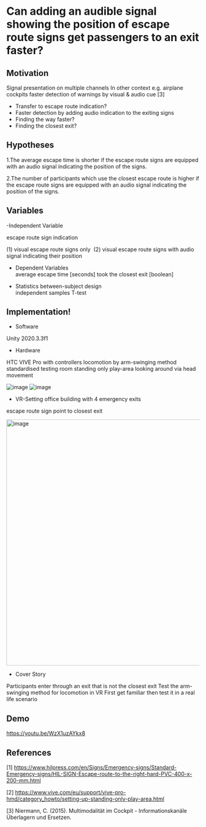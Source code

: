 # Can adding an audible signal showing the position of escape route signs get passengers to an exit faster? 


## Motivation

Signal presentation on multiple channels
In other context e.g. airplane cockpits faster detection of warnings by visual & audio cue [3]

- Transfer to escape route indication?
- Faster detection by adding audio indication to the exiting signs
- Finding the way faster?
- Finding the closest exit?


##  Hypotheses
1.The average escape time is shorter if the escape route signs are equipped with an audio signal indicating the position of the signs.

2.The number of participants which use the closest escape route is higher if the escape route signs are equipped with an audio signal indicating the position of the signs.


##  Variables
-Independent Variable	

escape route sign indication

(1) visual escape route signs only 
(2) visual escape route signs with audio signal indicating their position

- Dependent Variables  
average escape time [seconds]
took the closest exit [boolean]

- Statistics
between-subject design  
independent samples T-test

## Implementation!
- Software

Unity 2020.3.3f1

- Hardware

HTC VIVE Pro with controllers
locomotion by arm-swinging method
standardised testing room
standing only play-area
looking around via head movement

![image](https://github.com/RuanLinya/Escape-Route/assets/133128176/6e315dc2-9c98-4842-bd89-5330f683abe0)
![image](https://github.com/RuanLinya/Escape-Route/assets/133128176/50ba5aed-5dd2-435d-81ef-c65bf8136dba)

- VR-Setting
office building with 4 emergency exits 

escape route sign point to closest exit

<img width="641" alt="image" src="https://github.com/RuanLinya/Escape-Route/assets/133128176/cef56c6f-0d2d-48fd-8260-2ad8261e6062">

- Cover Story

Participants enter through an exit that is not the closest exit 
Test the arm-swinging method for locomotion in VR
First get familiar then test it in a real life scenario

## Demo
https://youtu.be/WzX1uzAYkx8

## References


[1] https://www.hilpress.com/en/Signs/Emergency-signs/Standard-Emergency-signs/HIL-SIGN-Escape-route-to-the-right-hard-PVC-400-x-200-mm.html

[2] https://www.vive.com/eu/support/vive-pro-hmd/category_howto/setting-up-standing-only-play-area.html

[3] Niermann, C. (2015). Multimodalität im Cockpit - Informationskanäle Überlagern und Ersetzen.



